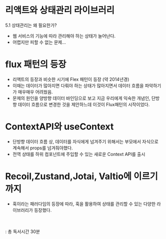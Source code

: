 # 리액트와 상태관리 라이브러리

5.1 상태관리는 왜 필요한가?

- 웹 서비스의 기능에 따라 관리해야 하는 상태가 늘어난다.
- 어렵지만 피할 수 없는 문제...

# flux 패턴의 등장

- 리액트의 등장과 비슷한 시기에 Flex 패턴이 등장 (약 2014년경)
- 이때는 데이터가 많아지면 다뤄야 하는 상태가 많아지면서 데이터 흐름을 파악하기가 매우매우 어려웠음.
- 문제의 원인을 양방향 데이터 바인딩으로 보고 지금 우리에게 익숙한 개념인, 단방향 데이터 흐름으로 변경한 것을 제안하느데 이것이 Flux패턴의 시작이었다.

# ContextAPI와 useContext

- 단방향 데이터 흐름 상, 데이터를 자식에게 넘겨주기 위해서는 부모에서 자식으로 계속해서 props를 넘겨줘야했다.
- 전역 상태를 하위 컴포넌트에 주입할 수 있는 새로운 Context API를 출시

# Recoil,Zustand,Jotai, Valtio에 이르기까지

- 훅이라는 패러다임의 등장에 따라, 훅을 활용하여 상태를 관리할 수 있는 다양한 라이브러리가 등장했다.

<br>
<br>
: 총 독서시간 30분
